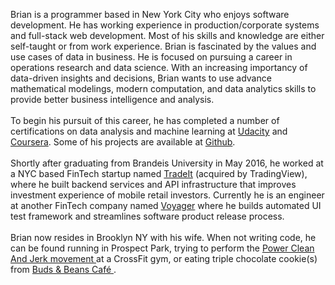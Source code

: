 Brian is a programmer based in New York City who enjoys
software development. He has working experience in production/corporate systems and full-stack web development. Most of his skills and knowledge are either self-taught or from work experience. 
Brian is fascinated by the values and use cases of data in business. He is focused on pursuing a career in operations research and data science. With an increasing importancy of data-driven insights and decisions, 
Brian wants to use advance mathematical modelings, modern computation, and data analytics skills to provide better business intelligence and analysis.
<br /><br />
To begin his pursuit of this career, he has completed a number of certifications on data analysis and machine learning at <a href="https://graduation.udacity.com/confirm/MT2JF7F4" target="_blank">Udacity</a> and <a href="https://www.coursera.org/account/accomplishments/verify/TKXD4ZNJ9W6Z" target="_blank">Coursera</a>. Some of his projects are available at <a href="https://github.com/bluk16?tab=repositories" target="_blank">Github</a>.
<br /><br />
Shortly after graduating from Brandeis University in May 2016,
he worked at a NYC based FinTech startup named <a href="https://www.trade.it/" target="_blank">TradeIt</a> 
(acquired by TradingView), where he built backend services 
and API infrastructure that improves investment experience 
of mobile retail investors. Currently he is an engineer at another
FinTech company named <a href="https://www.investvoyager.com/" target="_blank">Voyager</a> where he builds automated UI test 
framework and streamlines software product release process.
<br /><br />
Brian now resides in Brooklyn NY with his wife. When not writing code, he
can be found running in Prospect Park, trying to perform the 
<a href="https://youtu.be/c-TD6-GESQk?t=23" target="_blank">
    Power Clean And Jerk movement
</a> at a CrossFit gym, or eating triple chocolate cookie(s) from 
<a href="https://www.yelp.com/biz/buds-and-beans-caf%C3%A9-brooklyn" target="_blank">
    Buds & Beans Café
</a>.
<br /><br />